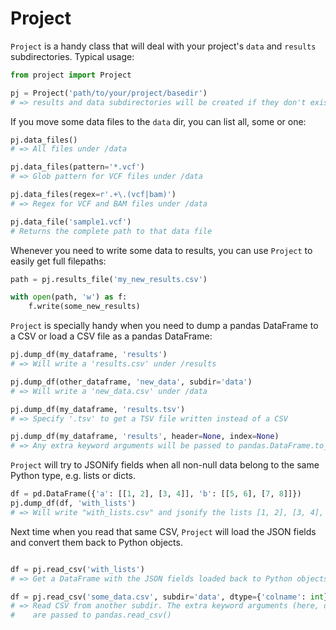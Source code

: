 # Project

`Project` is a handy class that will deal with your project's `data` and `results`
subdirectories. Typical usage:

```python
from project import Project

pj = Project('path/to/your/project/basedir')
# => results and data subdirectories will be created if they don't exist
```

If you move some data files to the `data` dir, you can list all, some or one:

```python
pj.data_files()
# => All files under /data

pj.data_files(pattern='*.vcf')
# => Glob pattern for VCF files under /data

pj.data_files(regex=r'.+\.(vcf|bam)')
# => Regex for VCF and BAM files under /data

pj.data_file('sample1.vcf')
# Returns the complete path to that data file
```

Whenever you need to write some data to results, you can use `Project` to
easily get full filepaths:

```python
path = pj.results_file('my_new_results.csv')

with open(path, 'w') as f:
    f.write(some_new_results)
```

`Project` is specially handy when you need to dump a pandas DataFrame to a CSV
or load a CSV file as a pandas DataFrame:

```python
pj.dump_df(my_dataframe, 'results')
# => Will write a 'results.csv' under /results

pj.dump_df(other_dataframe, 'new_data', subdir='data')
# => Will write a 'new_data.csv' under /data

pj.dump_df(my_dataframe, 'results.tsv')
# => Specify '.tsv' to get a TSV file written instead of a CSV

pj.dump_df(my_dataframe, 'results', header=None, index=None)
# => Any extra keyword arguments will be passed to pandas.DataFrame.to_csv()
```

`Project` will try to JSONify fields when all non-null data belong to the same
Python type, e.g. lists or dicts.

```python
df = pd.DataFrame({'a': [[1, 2], [3, 4]], 'b': [[5, 6], [7, 8]]})
pj.dump_df(df, 'with_lists')
# => Will write "with_lists.csv" and jsonify the lists [1, 2], [3, 4], etc.
```

Next time when you read that same CSV, `Project` will load the JSON fields
and convert them back to Python objects.

```python

df = pj.read_csv('with_lists')
# => Get a DataFrame with the JSON fields loaded back to Python objects.

df = pj.read_csv('some_data.csv', subdir='data', dtype={'colname': int})
# => Read CSV from another subdir. The extra keyword arguments (here, dtype)
#    are passed to pandas.read_csv()
```

